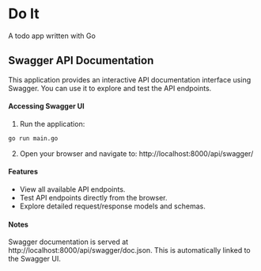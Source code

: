 # Do It

A todo app written with Go


## Swagger API Documentation
This application provides an interactive API documentation interface using Swagger. You can use it to explore and test the API endpoints.

#### Accessing Swagger UI

1. Run the application:

```bash
go run main.go
```

2. Open your browser and navigate to: http://localhost:8000/api/swagger/

#### Features

- View all available API endpoints.
- Test API endpoints directly from the browser.
- Explore detailed request/response models and schemas.

#### Notes

Swagger documentation is served at http://localhost:8000/api/swagger/doc.json. This is automatically linked to the Swagger UI.
